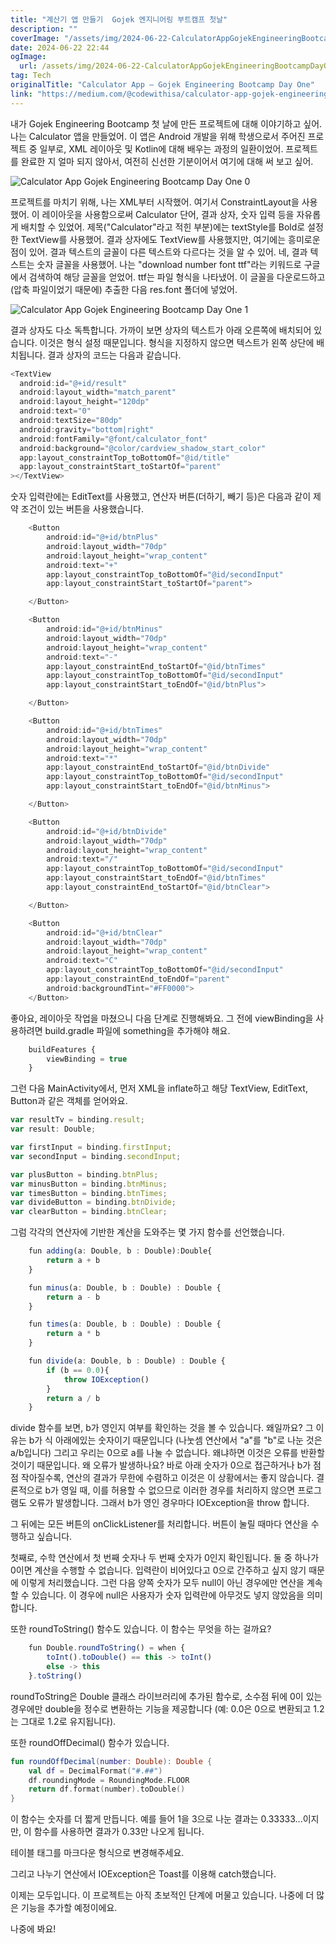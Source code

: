 ```yaml
---
title: "계산기 앱 만들기  Gojek 엔지니어링 부트캠프 첫날"
description: ""
coverImage: "/assets/img/2024-06-22-CalculatorAppGojekEngineeringBootcampDayOne_0.png"
date: 2024-06-22 22:44
ogImage:
  url: /assets/img/2024-06-22-CalculatorAppGojekEngineeringBootcampDayOne_0.png
tag: Tech
originalTitle: "Calculator App — Gojek Engineering Bootcamp Day One"
link: "https://medium.com/@codewithisa/calculator-app-gojek-engineering-bootcamp-day-one-5d56f2a599e5"
---
```


내가 Gojek Engineering Bootcamp 첫 날에 만든 프로젝트에 대해 이야기하고 싶어. 나는 Calculator 앱을 만들었어. 이 앱은 Android 개발을 위해 학생으로서 주어진 프로젝트 중 일부로, XML 레이아웃 및 Kotlin에 대해 배우는 과정의 일환이었어. 프로젝트를 완료한 지 얼마 되지 않아서, 여전히 신선한 기분이어서 여기에 대해 써 보고 싶어.

![Calculator App Gojek Engineering Bootcamp Day One 0](/assets/img/2024-06-22-CalculatorAppGojekEngineeringBootcampDayOne_0.png)

프로젝트를 마치기 위해, 나는 XML부터 시작했어. 여기서 ConstraintLayout을 사용했어. 이 레이아웃을 사용함으로써 Calculator 단어, 결과 상자, 숫자 입력 등을 자유롭게 배치할 수 있었어. 제목("Calculator"라고 적힌 부분)에는 textStyle를 Bold로 설정한 TextView를 사용했어. 결과 상자에도 TextView를 사용했지만, 여기에는 흥미로운 점이 있어. 결과 텍스트의 글꼴이 다른 텍스트와 다르다는 것을 알 수 있어. 네, 결과 텍스트는 숫자 글꼴을 사용했어. 나는 "download number font ttf"라는 키워드로 구글에서 검색하여 해당 글꼴을 얻었어. ttf는 파일 형식을 나타냈어. 이 글꼴을 다운로드하고(압축 파일이었기 때문에) 추출한 다음 res.font 폴더에 넣었어.

![Calculator App Gojek Engineering Bootcamp Day One 1](/assets/img/2024-06-22-CalculatorAppGojekEngineeringBootcampDayOne_1.png)

<div class="content-ad"></div>

결과 상자도 다소 독특합니다. 가까이 보면 상자의 텍스트가 아래 오른쪽에 배치되어 있습니다. 이것은 형식 설정 때문입니다. 형식을 지정하지 않으면 텍스트가 왼쪽 상단에 배치됩니다. 결과 상자의 코드는 다음과 같습니다.

```js
<TextView
  android:id="@+id/result"
  android:layout_width="match_parent"
  android:layout_height="120dp"
  android:text="0"
  android:textSize="80dp"
  android:gravity="bottom|right"
  android:fontFamily="@font/calculator_font"
  android:background="@color/cardview_shadow_start_color"
  app:layout_constraintTop_toBottomOf="@id/title"
  app:layout_constraintStart_toStartOf="parent"
></TextView>
```

숫자 입력란에는 EditText를 사용했고, 연산자 버튼(더하기, 빼기 등)은 다음과 같이 제약 조건이 있는 버튼을 사용했습니다.

```js
    <Button
        android:id="@+id/btnPlus"
        android:layout_width="70dp"
        android:layout_height="wrap_content"
        android:text="+"
        app:layout_constraintTop_toBottomOf="@id/secondInput"
        app:layout_constraintStart_toStartOf="parent">

    </Button>

    <Button
        android:id="@+id/btnMinus"
        android:layout_width="70dp"
        android:layout_height="wrap_content"
        android:text="-"
        app:layout_constraintEnd_toStartOf="@id/btnTimes"
        app:layout_constraintTop_toBottomOf="@id/secondInput"
        app:layout_constraintStart_toEndOf="@id/btnPlus">

    </Button>

    <Button
        android:id="@+id/btnTimes"
        android:layout_width="70dp"
        android:layout_height="wrap_content"
        android:text="*"
        app:layout_constraintEnd_toStartOf="@id/btnDivide"
        app:layout_constraintTop_toBottomOf="@id/secondInput"
        app:layout_constraintStart_toEndOf="@id/btnMinus">

    </Button>

    <Button
        android:id="@+id/btnDivide"
        android:layout_width="70dp"
        android:layout_height="wrap_content"
        android:text="/"
        app:layout_constraintTop_toBottomOf="@id/secondInput"
        app:layout_constraintStart_toEndOf="@id/btnTimes"
        app:layout_constraintEnd_toStartOf="@id/btnClear">

    </Button>

    <Button
        android:id="@+id/btnClear"
        android:layout_width="70dp"
        android:layout_height="wrap_content"
        android:text="C"
        app:layout_constraintTop_toBottomOf="@id/secondInput"
        app:layout_constraintEnd_toEndOf="parent"
        android:backgroundTint="#FF0000">
    </Button>
```

<div class="content-ad"></div>

좋아요, 레이아웃 작업을 마쳤으니 다음 단계로 진행해봐요. 그 전에 viewBinding을 사용하려면 build.gradle 파일에 something을 추가해야 해요.

```js
    buildFeatures {
        viewBinding = true
    }
```

그런 다음 MainActivity에서, 먼저 XML을 inflate하고 해당 TextView, EditText, Button과 같은 객체를 얻어와요.

```js
var resultTv = binding.result;
var result: Double;

var firstInput = binding.firstInput;
var secondInput = binding.secondInput;

var plusButton = binding.btnPlus;
var minusButton = binding.btnMinus;
var timesButton = binding.btnTimes;
var divideButton = binding.btnDivide;
var clearButton = binding.btnClear;
```

<div class="content-ad"></div>

그럼 각각의 연산자에 기반한 계산을 도와주는 몇 가지 함수를 선언했습니다.

```js
    fun adding(a: Double, b : Double):Double{
        return a + b
    }

    fun minus(a: Double, b : Double) : Double {
        return a - b
    }

    fun times(a: Double, b : Double) : Double {
        return a * b
    }

    fun divide(a: Double, b : Double) : Double {
        if (b == 0.0){
            throw IOException()
        }
        return a / b
    }
```

divide 함수를 보면, b가 영인지 여부를 확인하는 것을 볼 수 있습니다. 왜일까요? 그 이유는 b가 식 아래에있는 숫자이기 때문입니다 (나눗셈 연산에서 "a"를 "b"로 나눈 것은 a/b입니다) 그리고 우리는 0으로 a를 나눌 수 없습니다. 왜냐하면 이것은 오류를 반환할 것이기 때문입니다. 왜 오류가 발생하나요? 바로 아래 숫자가 0으로 접근하거나 b가 점점 작아질수록, 연산의 결과가 무한에 수렴하고 이것은 이 상황에서는 좋지 않습니다. 결론적으로 b가 영일 때, 이를 허용할 수 없으므로 이러한 경우를 처리하지 않으면 프로그램도 오류가 발생합니다. 그래서 b가 영인 경우마다 IOException을 throw 합니다.

그 뒤에는 모든 버튼의 onClickListener를 처리합니다. 버튼이 눌릴 때마다 연산을 수행하고 싶습니다.

<div class="content-ad"></div>

첫째로, 수학 연산에서 첫 번째 숫자나 두 번째 숫자가 0인지 확인됩니다. 둘 중 하나가 0이면 계산을 수행할 수 없습니다. 입력란이 비어있다고 0으로 간주하고 싶지 않기 때문에 이렇게 처리했습니다. 그런 다음 양쪽 숫자가 모두 null이 아닌 경우에만 연산을 계속할 수 있습니다. 이 경우에 null은 사용자가 숫자 입력란에 아무것도 넣지 않았음을 의미합니다.

또한 roundToString() 함수도 있습니다. 이 함수는 무엇을 하는 걸까요?

```js
    fun Double.roundToString() = when {
        toInt().toDouble() == this -> toInt()
        else -> this
    }.toString()
```

<div class="content-ad"></div>

roundToString은 Double 클래스 라이브러리에 추가된 함수로, 소수점 뒤에 0이 있는 경우에만 double을 정수로 변환하는 기능을 제공합니다 (예: 0.0은 0으로 변환되고 1.2는 그대로 1.2로 유지됩니다).

또한 roundOffDecimal() 함수가 있습니다.

```kotlin
fun roundOffDecimal(number: Double): Double {
    val df = DecimalFormat("#.##")
    df.roundingMode = RoundingMode.FLOOR
    return df.format(number).toDouble()
}
```

이 함수는 숫자를 더 짧게 만듭니다. 예를 들어 1을 3으로 나눈 결과는 0.33333...이지만, 이 함수를 사용하면 결과가 0.33만 나오게 됩니다.

<div class="content-ad"></div>

테이블 태그를 마크다운 형식으로 변경해주세요.

그리고 나누기 연산에서 IOException은 Toast를 이용해 catch했습니다.

이제는 모두입니다. 이 프로젝트는 아직 초보적인 단계에 머물고 있습니다. 나중에 더 많은 기능을 추가할 예정이에요.

나중에 봐요!
